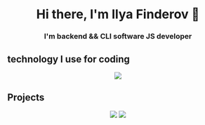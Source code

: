 <h1 align="center">Hi there, I'm Ilya Finderov 👋</h1>
<h3 align="center">I'm backend && CLI software JS developer</h3>

## technology I use for coding

<p align="center">
    <a href="#">
        <img src="https://skillicons.dev/icons?i=js,expressjs,nodejs,github,apple,bash,cpp,ts">
    </a>
</p>

## Projects
<p align="center">
    <a href="https://github.com/finderfail/LDK"><img src="https://github-readme-stats.vercel.app/api/pin/?username=finderfail&theme=onedark&hide_border=true&repo=LDK"></a>
    <a href="https://github.com/finderfail/AbstractScript"><img src="https://github-readme-stats.vercel.app/api/pin/?username=finderfail&theme=onedark&hide_border=true&repo=AbstractScript"></a>
    
</p>

